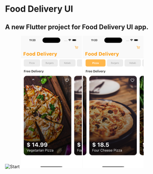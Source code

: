 # Food Delivery UI
## A new Flutter project for Food Delivery UI app.
<p align=“left”>
  <img src="https://github.com/decodevM/food_delivery/blob/main/assets/screenshots/srat.png" width="200" title="Start">
  <img src="https://github.com/decodevM/food_delivery/blob/main/assets/screenshots/home1.png" width="200" title="Home">
  <img src="https://github.com/decodevM/food_delivery/blob/main/assets/screenshots/home2.png" width="200" title="Home">
</p>

